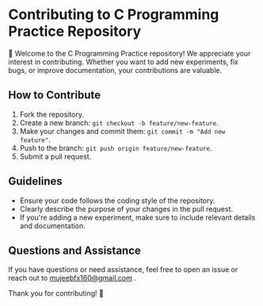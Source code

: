 # Contributing to C Programming Practice Repository

👋 Welcome to the C Programming Practice repository! We appreciate your interest in contributing. Whether you want to add new experiments, fix bugs, or improve documentation, your contributions are valuable.

## How to Contribute

1. Fork the repository.
2. Create a new branch: `git checkout -b feature/new-feature`.
3. Make your changes and commit them: `git commit -m "Add new feature"`.
4. Push to the branch: `git push origin feature/new-feature`.
5. Submit a pull request.

## Guidelines

- Ensure your code follows the coding style of the repository.
- Clearly describe the purpose of your changes in the pull request.
- If you're adding a new experiment, make sure to include relevant details and documentation.

## Questions and Assistance

If you have questions or need assistance, feel free to open an issue or reach out to mujeebfx160@gmail.com .

Thank you for contributing! 🚀
